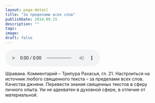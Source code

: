 ```yaml
---
layout: page-detail
title: "За пределами всех слов"
publishDate: 2014.09.15
description: ""
tags:
image:
draft: false
---
```


<audio title="2014.09.15 - За пределами всех слов.mp3" src="https://filer-api.advayta.org/v1.0/public/files/72783" controls=""></audio>

 Шравана. Комментарий – Трипура Рахасья, гл. 21\. Настроиться на источник любого священного текста – за пределами всех слов. Качества джняни. Перевести знания священных текстов в сферу личного опыта. Ум не адекватен в духовной сфере, в отличие от материальной. 

  
